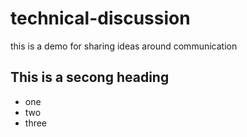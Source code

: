 # technical-discussion
this is a demo for sharing ideas around communication


## This is a secong heading
* one
* two
* three
